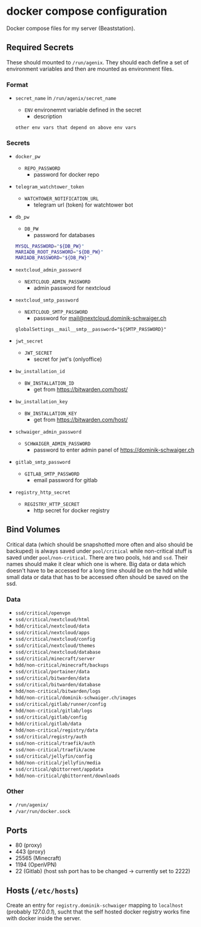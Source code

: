 # docker compose configuration

Docker compose files for my server (Beaststation).

## Required Secrets

These should mounted to `/run/agenix`.
They should each define a set of environment variables and then are mounted as environment files.

### Format

- `secret_name` in `/run/agenix/secret_name`
  - `ENV` environemnt variable defined in the secret
    - description

  `other env vars that depend on above env vars`

### Secrets

- `docker_pw`
  - `REPO_PASSWORD`
    - password for docker repo
- `telegram_watchtower_token`
  - `WATCHTOWER_NOTIFICATION_URL`
    - telegram url (token) for watchtower bot
- `db_pw`
  - `DB_PW`
    - password for databases

  ```bash
  MYSQL_PASSWORD="${DB_PW}"
  MARIADB_ROOT_PASSWORD="${DB_PW}"
  MARIADB_PASSWORD="${DB_PW}"
  ```

- `nextcloud_admin_password`
  - `NEXTCLOUD_ADMIN_PASSWORD`
    - admin password for nextcloud
- `nextcloud_smtp_password`
  - `NEXTCLOUD_SMTP_PASSWORD`
    - password for <mail@nextcloud.dominik-schwaiger.ch>

  `globalSettings__mail__smtp__password="${SMTP_PASSWORD}"`
- `jwt_secret`
  - `JWT_SECRET`
    - secret for jwt's (onlyoffice)
- `bw_installation_id`
  - `BW_INSTALLATION_ID`
    - get from <https://bitwarden.com/host/>
- `bw_installation_key`
  - `BW_INSTALLATION_KEY`
    - get from <https://bitwarden.com/host/>
- `schwaiger_admin_password`
  - `SCHWAIGER_ADMIN_PASSWORD`
    - password to enter admin panel of <https://dominik-schwaiger.ch>
- `gitlab_smtp_password`
  - `GITLAB_SMTP_PASSWORD`
    - email password for gitlab
- `registry_http_secret`
  - `REGISTRY_HTTP_SECRET`
    - http secret for docker registry

## Bind Volumes

Critical data (which should be snapshotted more often and also should be backuped) is always saved under `pool/critical` while non-critical stuff is saved under `pool/non-critical`. There are two pools, `hdd` and `ssd`. Their names should make it clear which one is where. Big data or data which doesn't have to be accessed for a long time should be on the hdd while small data or data that has to be accessed often should be saved on the ssd.

### Data

- `ssd/critical/openvpn`
- `ssd/critical/nextcloud/html`
- `hdd/critical/nextcloud/data`
- `ssd/critical/nextcloud/apps`
- `ssd/critical/nextcloud/config`
- `ssd/critical/nextcloud/themes`
- `ssd/critical/nextcloud/database`
- `ssd/critical/minecraft/server`
- `hdd/non-critical/minecraft/backups`
- `ssd/critical/portainer/data`
- `ssd/critical/bitwarden/data`
- `ssd/critical/bitwarden/database`
- `hdd/non-critical/bitwarden/logs`
- `hdd/non-critical/dominik-schwaiger.ch/images`
- `ssd/critical/gitlab/runner/config`
- `hdd/non-critical/gitlab/logs`
- `ssd/critical/gitlab/config`
- `hdd/critical/gitlab/data`
- `hdd/non-critical/registry/data`
- `ssd/critical/registry/auth`
- `ssd/non-critical/traefik/auth`
- `ssd/non-critical/traefik/acme`
- `ssd/critical/jellyfin/config`
- `hdd/non-critical/jellyfin/media`
- `ssd/critical/qbittorrent/appdata`
- `hdd/non-critical/qbittorrent/downloads`

### Other

- `/run/agenix/`
- `/var/run/docker.sock`

## Ports

- 80 (proxy)
- 443 (proxy)
- 25565 (Minecraft)
- 1194 (OpenVPN)
- 22 (Gitlab) (host ssh port has to be changed -> currently set to 2222)

## Hosts (`/etc/hosts`)

Create an entry for `registry.dominik-schwaiger` mapping to `localhost` (probably *127.0.0.1*), sucht that the self hosted docker registry works fine with docker inside the server.
